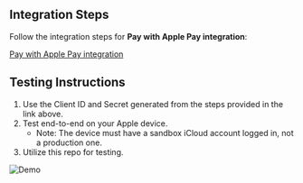 ## Integration Steps

Follow the integration steps for **Pay with Apple Pay integration**:

[Pay with Apple Pay integration](https://developer.paypal.com/docs/checkout/apm/apple-pay/)

## Testing Instructions

1. Use the Client ID and Secret generated from the steps provided in the link above.
2. Test end-to-end on your Apple device.
   - Note: The device must have a sandbox iCloud account logged in, not a production one.
3. Utilize this repo for testing.

![Demo](https://github.com/rauljr7/apple-pay-acdc-devtools/blob/main/ApplePayviaACDC.gif?raw=true)
